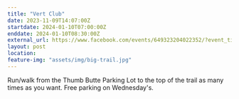 ```yaml
---
title: "Vert Club"
date: 2023-11-09T14:07:00Z
startdate: 2024-01-10T07:00:00Z
enddate: 2024-01-10T08:30:00Z
external_url: https://www.facebook.com/events/649323204022352/?event_time_id=649324614022211
layout: post
location: 
feature-img: "assets/img/big-trail.jpg"
---
```


Run/walk from the Thumb Butte Parking Lot to the top of the trail as many times as you want.  Free parking on Wednesday's.<br>
  <br>
  
